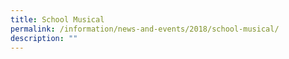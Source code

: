 ```yaml
---
title: School Musical
permalink: /information/news-and-events/2018/school-musical/
description: ""
---
```

